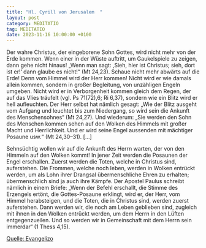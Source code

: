 ```yaml
---
title: "Hl. Cyrill von Jerusalem  "
layout: post
category: MEDITATIO
tag: MEDITATIO
date: 2023-11-16 10:00:00 +0100
---
```

Der wahre Christus, der eingeborene Sohn Gottes, wird nicht mehr von der Erde kommen. Wenn einer in der Wüste auftritt, um Gaukelspiele zu zeigen, dann gehe nicht hinaus! „Wenn man sagt: ,Sieh, hier ist Christus; sieh, dort ist er!‘ dann glaube es nicht!“ (Mt 24,23). Schaue nicht mehr abwärts auf die Erde! Denn vom Himmel wird der Herr kommen! Nicht wird er wie damals allein kommen, sondern in großer Begleitung, von unzähligen Engeln umgeben.<!--more--> Nicht wird er in Verborgenheit kommen gleich dem Regen, der auf das Vlies träufelt (vgl. Ps 71(72),6; Ri 6,37), sondern wie ein Blitz wird er hell aufleuchten. Der Herr selbst hat nämlich gesagt: „Wie der Blitz ausgeht vom Aufgang und leuchtet bis zum Niedergang, so wird sein die Ankunft des Menschensohnes“ (Mt 24,27). Und wiederum: „Sie werden den Sohn des Menschen kommen sehen auf den Wolken des Himmels mit großer Macht und Herrlichkeit. Und er wird seine Engel aussenden mit mächtiger Posaune usw.“ (Mt 24,30–31). […]

Sehnsüchtig wollen wir auf die Ankunft des Herrn warten, der von den Himmeln auf den Wolken kommt! In jener Zeit werden die Posaunen der Engel erschallen. Zuerst werden die Toten, welche in Christus sind, auferstehen. Die Frommen, welche noch leben, werden in Wolken entrückt werden, um als Lohn ihrer Drangsal übermenschliche Ehren zu erhalten; übermenschlich sind ja auch ihre Kämpfe. Der Apostel Paulus schreibt nämlich in einem Briefe: „Wenn der Befehl erschallt, die Stimme des Erzengels ertönt, die Gottes-Posaune erklingt, wird er, der Herr, vom Himmel herabsteigen, und die Toten, die in Christus sind, werden zuerst auferstehen. Dann werden wir, die noch am Leben geblieben sind, zugleich mit ihnen in den Wolken entrückt werden, um dem Herrn in den Lüften entgegenzueilen. Und so werden wir in Gemeinschaft mit dem Herrn sein immerdar“ (1 Thess 4,15).


[Quelle: Evangelizo](https://evangeliumtagfuertag.org/DE/gospel)